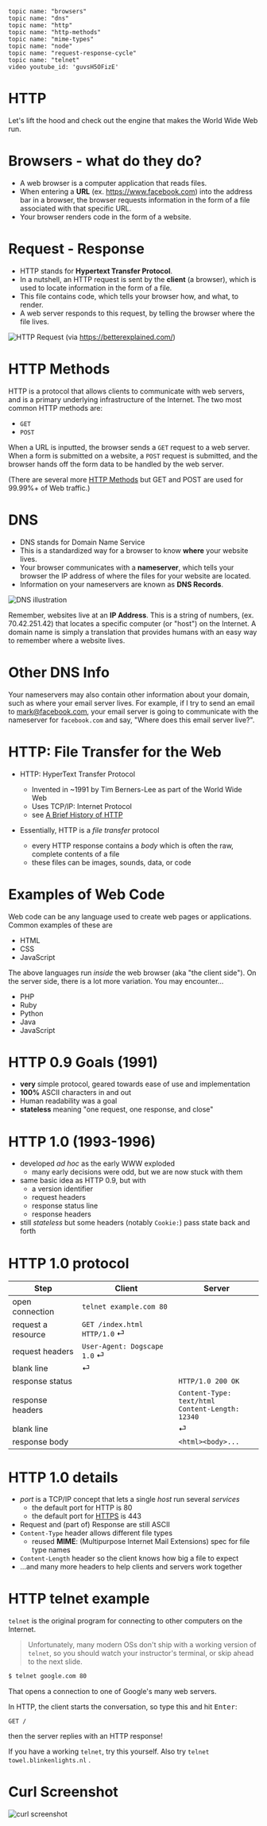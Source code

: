     topic name: "browsers"
    topic name: "dns"
    topic name: "http"
    topic name: "http-methods"
    topic name: "mime-types"
    topic name: "node"
    topic name: "request-response-cycle"
    topic name: "telnet"
    video youtube_id: 'guvsH5OFizE'

# HTTP

Let's lift the hood and check out the engine that makes the World Wide Web run.

# Browsers - what do they do?

* A web browser is a computer application that reads files. 
* When entering a **URL** (ex. https://www.facebook.com) into the address bar in a browser, the browser requests information in the form of a file associated with that specific URL.
* Your browser renders code in the form of a website.

# Request - Response

* HTTP stands for **Hypertext Transfer Protocol**. 
* In a nutshell, an HTTP request is sent by the **client** (a browser), which is used to locate information in the form of a file. 
* This file contains code, which tells your browser how, and what, to render. 
* A web server responds to this request, by telling the browser where the file lives. 

![HTTP Request](/images/http_request.png "HTTP Request") (via <https://betterexplained.com/>)

# HTTP Methods

HTTP is a protocol that allows clients to communicate with web servers, and is a primary underlying infrastructure of the Internet. The two most common HTTP methods are:

* `GET`
* `POST`

When a URL is inputted, the browser sends a `GET` request to a web server. When a form is submitted on a website, a `POST` request is submitted, and the browser hands off the form data to be handled by the web server.

(There are several more [HTTP Methods](https://developer.mozilla.org/en-US/docs/Web/HTTP/Methods) but GET and POST are used for 99.99%+ of Web traffic.)

# DNS

* DNS stands for Domain Name Service
* This is a standardized way for a browser to know **where** your website lives. 
* Your browser communicates with a **nameserver**, which tells your browser the IP address of where the files for your website are located. 
* Information on your nameservers are known as **DNS Records**. 

![DNS illustration](https://s.hswstatic.com/gif/dns-rev-1.gif "DNS Illustration")

Remember, websites live at an **IP Address**. This is a string of numbers, (ex. 70.42.251.42) that locates a specific computer (or "host") on the Internet. A domain name is simply a translation that provides humans with an easy way to remember where a website lives.

# Other DNS Info

Your nameservers may also contain other information about your domain, such as where your email server lives. For example, if I try to send an email to mark@facebook.com, your email server is going to communicate with the nameserver for `facebook.com` and say, "Where does this email server live?". 

# HTTP: File Transfer for the Web

* HTTP: HyperText Transfer Protocol
    * Invented in ~1991 by Tim Berners-Lee as part of the World Wide Web
    * Uses TCP/IP: Internet Protocol
    * see [A Brief History of HTTP](https://hpbn.co/brief-history-of-http/)

* Essentially, HTTP is a *file transfer* protocol
  * every HTTP response contains a *body* which is often the raw, complete contents of a file
  * these files can be images, sounds, data, or code

# Examples of Web Code

Web code can be any language used to create web pages or applications. Common examples of these are

* HTML
* CSS
* JavaScript

The above languages run *inside* the web browser (aka "the client side"). On the server side, there is a lot more variation. You may encounter...

* PHP
* Ruby
* Python
* Java
* JavaScript

# HTTP 0.9 Goals (1991)

* **very** simple protocol, geared towards ease of use and implementation
* **100%** ASCII characters in and out
* Human readability was a goal
* **stateless** meaning "one request, one response, and close"

# HTTP 1.0 (1993-1996)

* developed *ad hoc* as the early WWW exploded
  * many early decisions were odd, but we are now stuck with them
* same basic idea as HTTP 0.9, but with
  * a version identifier
  * request headers
  * response status line
  * response headers
* still *stateless* but some headers (notably `Cookie:`) pass state back and forth

# HTTP 1.0 protocol

| Step               | Client                              | Server                                                 |
|--------------------|-------------------------------------|--------------------------------------------------------|
| open connection    | `telnet example.com 80`             |                                                        |
| request a resource | `GET /index.html HTTP/1.0`  &#9166; |                                                        |
| request headers    | `User-Agent: Dogscape 1.0` &#9166;  |                                                        |
| blank line         | &#9166;                             |                                                        |
| response status    |                                     | `HTTP/1.0 200 OK`                                      |
| response headers   |                                     | `Content-Type: text/html` <br> `Content-Length: 12340` |
| blank line         |                                     | &#9166;                                                |
| response body      |                                     | `<html><body>...`                                      |

# HTTP 1.0 details

* *port* is a TCP/IP concept that lets a single *host* run several *services*
  * the default port for HTTP is 80
  * the default port for [HTTPS](https://en.wikipedia.org/wiki/HTTPS) is 443
* Request and (part of) Response are still ASCII
* `Content-Type` header allows different file types
  * reused **MIME**: (Multipurpose Internet Mail Extensions) spec for file type names
* `Content-Length` header so the client knows how big a file to expect
* ...and many more headers to help clients and servers work together

# HTTP telnet example

`telnet` is the original program for connecting to other computers on the Internet. 

> Unfortunately, many modern OSs don't ship with a working version of `telnet`, so you should watch your instructor's terminal, or skip ahead to the next slide.

```bash
$ telnet google.com 80
```

That opens a connection to one of Google's many web servers. 

In HTTP, the client starts the conversation, so type this and hit <kbd>Enter</kbd>:

```
GET /
```

then the server replies with an HTTP response!

If you have a working `telnet`, try this yourself. Also try `telnet towel.blinkenlights.nl` .

# Curl Screenshot

![curl screenshot](/images/http-curl-example.png)

